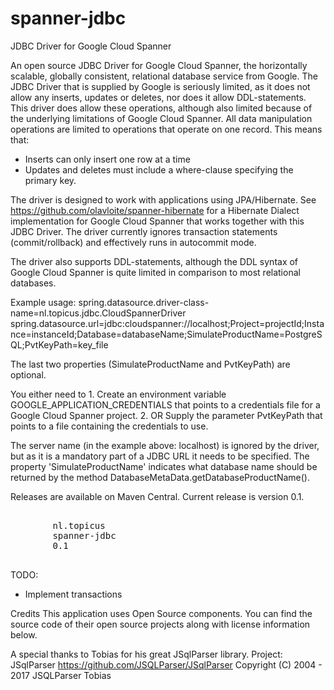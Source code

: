 # spanner-jdbc
JDBC Driver for Google Cloud Spanner

An open source JDBC Driver for Google Cloud Spanner, the horizontally scalable, globally consistent, relational database service from Google. The JDBC Driver that is supplied by Google is seriously limited, as it does not allow any inserts, updates or deletes, nor does it allow DDL-statements. This driver does allow these operations, although also limited because of the underlying limitations of Google Cloud Spanner. All data manipulation operations are limited to operations that operate on one record. This means that:
* Inserts can only insert one row at a time
* Updates and deletes must include a where-clause specifying the primary key.

The driver is designed to work with applications using JPA/Hibernate. See https://github.com/olavloite/spanner-hibernate for a Hibernate Dialect implementation for Google Cloud Spanner that works together with this JDBC Driver.
The driver currently ignores transaction statements (commit/rollback) and effectively runs in autocommit mode.

The driver also supports DDL-statements, although the DDL syntax of Google Cloud Spanner is quite limited in comparison to most relational databases.

Example usage:
spring.datasource.driver-class-name=nl.topicus.jdbc.CloudSpannerDriver
spring.datasource.url=jdbc:cloudspanner://localhost;Project=projectId;Instance=instanceId;Database=databaseName;SimulateProductName=PostgreSQL;PvtKeyPath=key_file

The last two properties (SimulateProductName and PvtKeyPath) are optional.

You either need to
	1. Create an environment variable GOOGLE_APPLICATION_CREDENTIALS that points to a credentials file for a Google Cloud 	Spanner project.
	2. OR Supply the parameter PvtKeyPath that points to a file containing the credentials to use.

The server name (in the example above: localhost) is ignored by the driver, but as it is a mandatory part of a JDBC URL it needs to be specified.
The property 'SimulateProductName' indicates what database name should be returned by the method DatabaseMetaData.getDatabaseProductName().

Releases are available on Maven Central. Current release is version 0.1.

<pre>
	<dependency>
		<groupId>nl.topicus</groupId>
		<artifactId>spanner-jdbc</artifactId>
		<version>0.1</version>
	</dependency>
</pre>


TODO:
* Implement transactions


Credits
This application uses Open Source components. You can find the source code of their open source projects along with license information below.

A special thanks to Tobias for his great JSqlParser library.
Project: JSqlParser https://github.com/JSQLParser/JSqlParser 
Copyright (C) 2004 - 2017 JSQLParser Tobias

